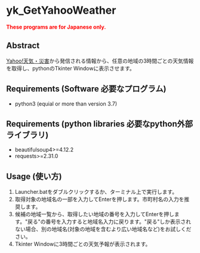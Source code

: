 # yk_GetYahooWeather
<span style="color:red;">__These programs are for Japanese only.__</span>

## Abstract
[Yahoo!天気・災害](https://weather.yahoo.co.jp/weather/)から発信される情報から、任意の地域の3時間ごとの天気情報を取得し、pythonのTkinter Windowに表示させます。

## Requirements (Software 必要なプログラム)
* python3 (equial or more than version 3.7)

## Requirements (python libraries 必要なpython外部ライブラリ)
* beautifulsoup4>=4.12.2
* requests>=2.31.0

## Usage (使い方)
1. Launcher.batをダブルクリックするか、ターミナル上で実行します。
2. 取得対象の地域名の一部を入力してEnterを押します。市町村名の入力を推奨します。
3. 候補の地域一覧から、取得したい地域の番号を入力してEnterを押します。"戻る"の番号を入力すると地域名入力に戻ります。"戻る"しか表示されない場合、別の地域名(対象の地域を含むより広い地域名など)をお試しください。
4. Tkinter Windowに3時間ごとの天気予報が表示されます。